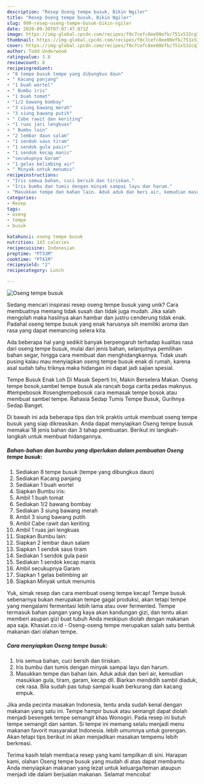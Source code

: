 ```yaml
---
description: "Resep Oseng tempe busuk, Bikin Ngiler"
title: "Resep Oseng tempe busuk, Bikin Ngiler"
slug: 999-resep-oseng-tempe-busuk-bikin-ngiler
date: 2020-09-30T07:07:47.871Z
image: https://img-global.cpcdn.com/recipes/f0c7cefc8ee00efb/751x532cq70/oseng-tempe-busuk-foto-resep-utama.jpg
thumbnail: https://img-global.cpcdn.com/recipes/f0c7cefc8ee00efb/751x532cq70/oseng-tempe-busuk-foto-resep-utama.jpg
cover: https://img-global.cpcdn.com/recipes/f0c7cefc8ee00efb/751x532cq70/oseng-tempe-busuk-foto-resep-utama.jpg
author: Todd Underwood
ratingvalue: 3.8
reviewcount: 8
recipeingredient:
- "8 tempe busuk tempe yang dibungkus daun"
- " Kacang panjang"
- "1 buah wortel"
- " Bumbu iris"
- "1 buah tomat"
- "1/2 bawang bombay"
- "3 siung bawang merah"
- "3 siung bawang putih"
- " Cabe rawit dan keriting"
- "1 ruas jari lengkuas"
- " Bumbu lain"
- "2 lembar daun salam"
- "1 sendok saus tiram"
- "1 sendok gula pasir"
- "1 sendok kecap manis"
- "secukupnya Garam"
- "1 gelas belimbing air"
- " Minyak untuk menumis"
recipeinstructions:
- "Iris semua bahan, cuci bersih dan tiriskan."
- "Iris bumbu dan tumis dengan minyak sampai layu dan harum."
- "Masukkan tempe dan bahan lain. Aduk aduk dan beri air, kemudian masukkan gula, tiram, garam, kecap dll. Biarkan mendidih sambil diaduk, cek rasa. Bila sudah pas tutup sampai kuah berkurang dan kacang empuk."
categories:
- Resep
tags:
- oseng
- tempe
- busuk

katakunci: oseng tempe busuk 
nutrition: 143 calories
recipecuisine: Indonesian
preptime: "PT33M"
cooktime: "PT41M"
recipeyield: "2"
recipecategory: Lunch

---
```



![Oseng tempe busuk](https://img-global.cpcdn.com/recipes/f0c7cefc8ee00efb/751x532cq70/oseng-tempe-busuk-foto-resep-utama.jpg)

Sedang mencari inspirasi resep oseng tempe busuk yang unik? Cara membuatnya memang tidak susah dan tidak juga mudah. Jika salah mengolah maka hasilnya akan hambar dan justru cenderung tidak enak. Padahal oseng tempe busuk yang enak harusnya sih memiliki aroma dan rasa yang dapat memancing selera kita.

Ada beberapa hal yang sedikit banyak berpengaruh terhadap kualitas rasa dari oseng tempe busuk, mulai dari jenis bahan, selanjutnya pemilihan bahan segar, hingga cara membuat dan menghidangkannya. Tidak usah pusing kalau mau menyiapkan oseng tempe busuk enak di rumah, karena asal sudah tahu triknya maka hidangan ini dapat jadi sajian spesial.

Tempe Busuk Enak Loh Di Masak Seperti Ini, Makin Berselera Makan. Oseng tempe bosok,sambel tempe busuk ala rancah boga carita pedas maknyus. #tempebosok #osengtempebosok cara memasak tempe bosok atau membuat sambel tempe. Rahasia Sedap Tumis Tempe Busuk, Gurihnya Sedap Banget.


Di bawah ini ada beberapa tips dan trik praktis untuk membuat oseng tempe busuk yang siap dikreasikan. Anda dapat menyiapkan Oseng tempe busuk memakai 18 jenis bahan dan 3 tahap pembuatan. Berikut ini langkah-langkah untuk membuat hidangannya.

<!--inarticleads1-->

##### Bahan-bahan dan bumbu yang diperlukan dalam pembuatan Oseng tempe busuk:

1. Sediakan 8 tempe busuk (tempe yang dibungkus daun)
1. Sediakan  Kacang panjang
1. Sediakan 1 buah wortel
1. Siapkan  Bumbu iris:
1. Ambil 1 buah tomat
1. Sediakan 1/2 bawang bombay
1. Sediakan 3 siung bawang merah
1. Ambil 3 siung bawang putih
1. Ambil  Cabe rawit dan keriting
1. Ambil 1 ruas jari lengkuas
1. Siapkan  Bumbu lain:
1. Siapkan 2 lembar daun salam
1. Siapkan 1 sendok saus tiram
1. Sediakan 1 sendok gula pasir
1. Sediakan 1 sendok kecap manis
1. Ambil secukupnya Garam
1. Siapkan 1 gelas belimbing air
1. Siapkan  Minyak untuk menumis


Yuk, simak resep dan cara membuat oseng tempe kecap! Tempe busuk sebenarnya bukan merupakan tempe gagal produksi, akan tetapi tempe yang mengalami fermentasi lebih lama atau over fermented. Tempe termasuk bahan pangan yang kaya akan kandungan gizi, dan tentu akan memberi asupan gizi buat tubuh Anda meskipun diolah dengan makanan apa saja. Khasiat.co.id - Oseng-oseng tempe merupakan salah satu bentuk makanan dari olahan tempe. 

<!--inarticleads2-->

##### Cara menyiapkan Oseng tempe busuk:

1. Iris semua bahan, cuci bersih dan tiriskan.
1. Iris bumbu dan tumis dengan minyak sampai layu dan harum.
1. Masukkan tempe dan bahan lain. Aduk aduk dan beri air, kemudian masukkan gula, tiram, garam, kecap dll. Biarkan mendidih sambil diaduk, cek rasa. Bila sudah pas tutup sampai kuah berkurang dan kacang empuk.


Jika anda pecinta masakan Indonesia, tentu anda sudah kenal dengan makanan yang satu ini. Tempe hampir busuk atau semangit dapat diolah menjadi besengek tempe semangit khas Wonogiri. Pada resep ini butuh tempe semangit dan santan. Si tempe ini memang selalu menjadi menu makanan favorit masyarakat Indonesia. lebih umumnya untuk gorengan. Akan tetapi tips berikut ini akan menjadikan masakan tempemu lebih berkreasi. 

Terima kasih telah membaca resep yang kami tampilkan di sini. Harapan kami, olahan Oseng tempe busuk yang mudah di atas dapat membantu Anda menyiapkan makanan yang lezat untuk keluarga/teman ataupun menjadi ide dalam berjualan makanan. Selamat mencoba!
